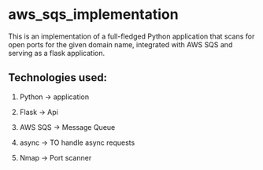 # aws_sqs_implementation

This is an implementation of a full-fledged Python application that scans for open ports for the given domain name, integrated with AWS SQS and serving as a flask application.

## Technologies used:
1) Python -> application

2) Flask -> Api

3) AWS SQS -> Message Queue 

4) async -> TO handle async requests

5) Nmap -> Port scanner
